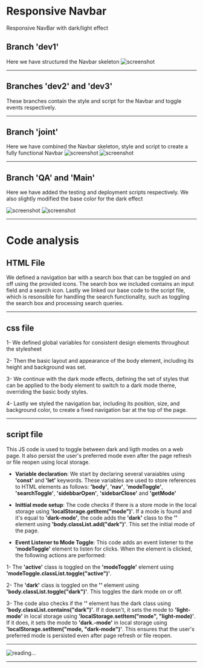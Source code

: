  
#  Responsive Navbar
Responsive NavBar with dark/light effect

##  Branch 'dev1'

Here we have structured the Navbar skeleton 
![screenshot](pics/screenshot1.png)
***

##  Branches 'dev2' and 'dev3'

These branches contain the style and script for the Navbar and toggle events respectively.
***

## Branch 'joint'

Here we have combined the Navbar skeleton, style and script to create a fully functional Navbar
![screenshot](pics/screenshot2.png)
![screenshot](pics/screenshot3.png)
***

## Branch  'QA'  and 'Main'

Here we have added the testing and deployment scripts respectively.
We also slightly modified the  base color for the dark effect

![screenshot](pics/screenshot4.png)
![screenshot](pics/screenshot5.png)
***

#  Code analysis
 
##  HTML File

We defined a navigation bar with a search box that can be toggled on and off using the provided icons. The search box we included contains an input field and a search icon.
Lastly we linked our base code to the script file, which is resonsible for handling the search functionality, such as toggling the search box and processing search queries.
***

## css file
1- We defined global variables for consistent design elements throughout the stylesheet

2- Then the basic layout and appearance of the body element, including its height and background was set.

3- We continue with the dark mode effects, defining the set of styles that can be applied to the body element to switch to a dark mode theme, overriding the basic body styles.

4- Lastly we styled the navigation bar, including its position, size, and background color, to create a fixed navigation bar at the top of the page.
***

## script file
This JS code is used to toggle between dark and ligth modes on a web page. It also persist the user's preferred mode even after the page refresh or file reopen using local storage.

- **Variable declaration**: We start by declaring several varaiables using **'const'** and **'let'** keywords. These variables are used to store references to HTML elements as follows: **'body'**, **'nav'**, **'modeToggle'**, **'searchToggle'**, **'sidebbarOpen'**, **'sidebarClose'** and **'getMode'**

- **Inittial mode setup**: The code checks if there is a store mode in the local storage using **'localStorage.getItem("mode")'**. If a mode is found and it's equal to **'dark-mode'**, the code adds the **'dark'** class to the **'<body>'** element  using **'body.classList.add("dark")'**. This set the initial mode of the page.

- **Event Listener to Mode Toggle**: This code adds an event listener to the **'modeToggle'** element to listen for clicks. When the element is clicked, the following actions are performed:

1- The **'active'** class is toggled on the **'modeToggle'** element using **'modeToggle.classList.toggle("active")'**.

2- The **'dark'** class is toggled on the **'<body>'** element using **'body.classList.toggle("dark")'**. This toggles the dark mode on or off.

3- The code also checks if the **'<body>'** element has the dark class using **'body.classList.contains("dark")'**. If it doesn't, it sets the mode to **'light-mode'** in local storage using **'localStorage.setItem("mode", "light-mode)'**. If it does, it sets the mode to **'dark.-mode'** in local storage using **'localStorage.setItem("mode, "dark-mode")'**. This ensures that the user's preferred mode is persisted even after page refresh or file reopen.

***

![reading...](https://media.giphy.com/media/Tf3mp01bfrrUc/giphy.gif?cid=ecf05e47wajghtrc5targr7mju7coe0avdyurnehrr1krgdt&ep=v1_gifs_search&rid=giphy.gif&ct=g "...How could I ever do so unless someone guide me?")

***
